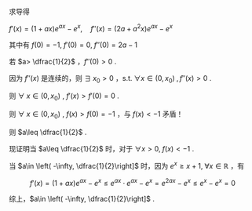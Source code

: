 求导得

$f'(x)=(1+ax)e^{ax}-e^x,\quad f''(x)=(2a+a^{2}x)e^{ax}-e^{x}$

其中有 $f(0)=-1, \; f'(0)=0,\; f''(0)=2a-1$

若 $a> \dfrac{1}{2}$ ，$f''(0)>0$ .

因为 $f''(x)$ 是连续的，则 $\exists\; x_{0} >0$ ，$\mathrm{s.t.} \;\forall x \in \left( 0,x_{0} \right) \;,f''(x)>0$ .

则 $\forall \;x\in \left( 0,x_{0} \right)$ , $f'(x)>f'(0)=0$ .

则 $\forall \;x\in \left( 0,x_{0} \right)$ , $f(x)>f(0)=-1$ ，与 $f(x)<-1$ 矛盾！

则 $a\leq \dfrac{1}{2}$ .

现证明当 $a\leq \dfrac{1}{2}$ 时，对于 $\forall x> 0,\;f(x)<-1$ .

当 $a\in \left( -\infty, \dfrac{1}{2}\right]$ 时，因为 $e^{x}\geq x+1,\; \forall x\in \mathbb{R}$ ，有

$$
f'(x)=(1+ax)e^{ax}-e^x\leq  e^{ax}\cdot e^{ax}-e^{x}=e^{2ax}-e^{x}\leq e^{x}-e^{x}=0
$$

综上，$a\in \left( -\infty, \dfrac{1}{2}\right]$ .